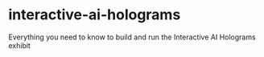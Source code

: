 # interactive-ai-holograms
Everything you need to know to build and run the Interactive AI Holograms exhibit
